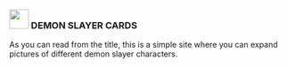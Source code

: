 ### <img src="https://emojipedia-us.s3.amazonaws.com/source/microsoft-teams/337/zombie_1f9df.png" width="35px" /> DEMON SLAYER CARDS
As you can read from the title, this is a simple site where you can expand pictures of different demon slayer characters. 

